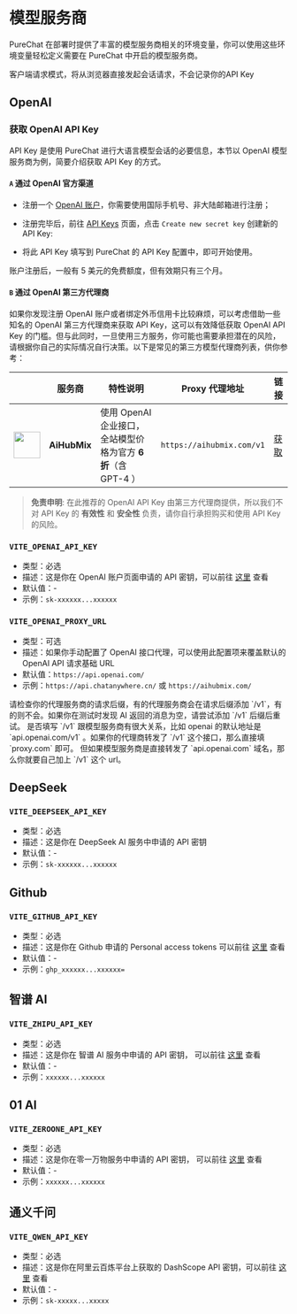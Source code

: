 # 模型服务商

PureChat 在部署时提供了丰富的模型服务商相关的环境变量，你可以使用这些环境变量轻松定义需要在 PureChat 中开启的模型服务商。

<Callout>
 客户端请求模式，将从浏览器直接发起会话请求，不会记录你的API Key
</Callout>

## OpenAI

### 获取 OpenAI API Key

API Key 是使用 PureChat 进行大语言模型会话的必要信息，本节以 OpenAI 模型服务商为例，简要介绍获取 API Key 的方式。

#### `A` 通过 OpenAI 官方渠道

- 注册一个 [OpenAI 账户](https://platform.openai.com/signup)，你需要使用国际手机号、非大陆邮箱进行注册；
- 注册完毕后，前往 [API Keys](https://platform.openai.com/api-keys) 页面，点击 `Create new secret key` 创建新的 API Key:

- 将此 API Key 填写到 PureChat 的 API Key 配置中，即可开始使用。

<Callout type='warning'>
  账户注册后，一般有 5 美元的免费额度，但有效期只有三个月。
</Callout>

<br/>

#### `B` 通过 OpenAI 第三方代理商

如果你发现注册 OpenAI 账户或者绑定外币信用卡比较麻烦，可以考虑借助一些知名的 OpenAI 第三方代理商来获取 API Key，这可以有效降低获取 OpenAI API Key 的门槛。但与此同时，一旦使用三方服务，你可能也需要承担潜在的风险，
请根据你自己的实际情况自行决策。以下是常见的第三方模型代理商列表，供你参考：

|                                                                                                                                                   | 服务商       | 特性说明                                                       | Proxy 代理地址            | 链接                            |
| ------------------------------------------------------------------------------------------------------------------------------------------------- | ------------ | -------------------------------------------------------------- | ------------------------- | ------------------------------- |
| <img src="https://github-production-user-asset-6210df.s3.amazonaws.com/17870709/296272721-c3ac0bf3-e433-4496-89c4-ebdc20689c17.jpg" width="48" /> | **AiHubMix** | 使用 OpenAI 企业接口，全站模型价格为官方 **6 折**（含 GPT-4 ） | `https://aihubmix.com/v1` | [获取](https://lobe.li/XHnZIUP) |

> **免责申明**: 在此推荐的 OpenAI API Key 由第三方代理商提供，所以我们不对 API Key 的 **有效性** 和 **安全性** 负责，请你自行承担购买和使用 API Key 的风险。

### `VITE_OPENAI_API_KEY`

- 类型：必选
- 描述：这是你在 OpenAI 账户页面申请的 API 密钥，可以前往 [这里](https://platform.openai.com/api-keys) 查看
- 默认值：-
- 示例：`sk-xxxxxx...xxxxxx`

### `VITE_OPENAI_PROXY_URL`

- 类型：可选
- 描述：如果你手动配置了 OpenAI 接口代理，可以使用此配置项来覆盖默认的 OpenAI API 请求基础 URL
- 默认值：`https://api.openai.com/`
- 示例：`https://api.chatanywhere.cn/` 或 `https://aihubmix.com/`

<Callout type='warning'>
  请检查你的代理服务商的请求后缀，有的代理服务商会在请求后缀添加
  `/v1`，有的则不会。如果你在测试时发现 AI 返回的消息为空，请尝试添加 `/v1` 后缀后重试。
</Callout>

<Callout>
  是否填写 `/v1` 跟模型服务商有很大关系，比如 openai 的默认地址是 `api.openai.com/v1`
  。如果你的代理商转发了 `/v1` 这个接口，那么直接填 `proxy.com` 即可。 但如果模型服务商是直接转发了
  `api.openai.com` 域名，那么你就要自己加上 `/v1` 这个 url。
</Callout>

## DeepSeek

### `VITE_DEEPSEEK_API_KEY`
- 类型：必选
- 描述：这是你在 DeepSeek AI 服务中申请的 API 密钥
- 默认值：-
- 示例：`sk-xxxxxx...xxxxxx`

## Github

### `VITE_GITHUB_API_KEY`
- 类型：必选
- 描述：这是你在 Github 申请的 Personal access tokens 可以前往 [这里](https://github.com/settings/tokens) 查看
- 默认值：-
- 示例：`ghp_xxxxxx...xxxxxx=`

## 智谱 AI

### `VITE_ZHIPU_API_KEY`

- 类型：必选
- 描述：这是你在 智谱 AI 服务中申请的 API 密钥， 可以前往 [这里](https://open.bigmodel.cn/usercenter/apikeys) 查看
- 默认值：-
- 示例：`xxxxxx...xxxxxx`

## 01 AI

### `VITE_ZEROONE_API_KEY`

- 类型：必选
- 描述：这是你在零一万物服务中申请的 API 密钥， 可以前往 [这里](https://platform.lingyiwanwu.com/apikeys) 查看
- 默认值：-
- 示例：`xxxxxx...xxxxxx`

## 通义千问

### `VITE_QWEN_API_KEY`

- 类型：必选
- 描述：这是你在阿里云百炼平台上获取的 DashScope API 密钥，可以前往 [这里](https://bailian.console.aliyun.com/?apiKey=1#/api-key) 查看
- 默认值：-
- 示例：`sk-xxxxx...xxxxx`
